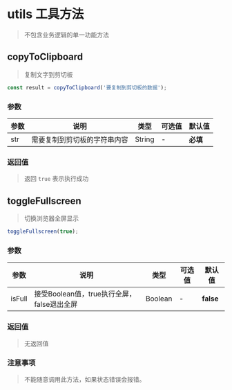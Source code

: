 # utils 工具方法

> 不包含业务逻辑的单一功能方法

## copyToClipboard

> 复制文字到剪切板

```javascript
const result = copyToClipboard('要复制到剪切板的数据');
```

### 参数

| 参数 | 说明                         | 类型   | 可选值 | 默认值   |
| ---- | ---------------------------- | ------ | ------ | -------- |
| str  | 需要复制到剪切板的字符串内容 | String | -      | **必填** |

### 返回值

>  返回 `true` 表示执行成功

## toggleFullscreen

> 切换浏览器全屏显示

```javascript
toggleFullscreen(true);
```

### 参数

| 参数   | 说明                                       | 类型    | 可选值 | 默认值    |
| ------ | ------------------------------------------ | ------- | ------ | --------- |
| isFull | 接受Boolean值，true执行全屏，false退出全屏 | Boolean | -      | **false** |

### 返回值

> 无返回值

### 注意事项

> 不能随意调用此方法，如果状态错误会报错。